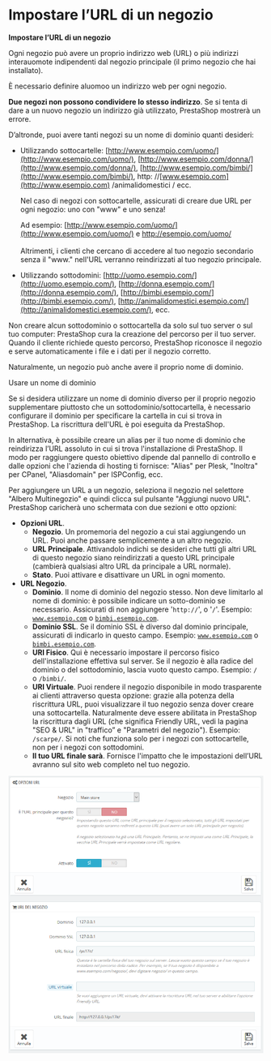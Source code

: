 # Impostare l’URL di un negozio

**Impostare l’URL di un negozio**

Ogni negozio può avere un proprio indirizzo web \(URL\) o più indirizzi interauomote indipendenti dal negozio principale \(il primo negozio che hai installato\).

È necessario definire aluomoo un indirizzo web per ogni negozio.

**Due negozi non possono condividere lo stesso indirizzo**. Se si tenta di dare a un nuovo negozio un indirizzo già utilizzato, PrestaShop mostrerà un errore.

D’altronde, puoi avere tanti negozi su un nome di dominio quanti desideri:

* Utilizzando sottocartelle: [http://www.esempio.com/uomo/](http://www.esempio.com/uomo/), [http://www.esempio.com/donna/](http://www.esempio.com/donna/), [http://www.esempio.com/bimbi/](http://www.esempio.com/bimbi/), http: //[www.esempio.com](http://www.esempio.com) /animalidomestici / ecc.

  Nel caso di negozi con sottocartelle, assicurati di creare due URL per ogni negozio: uno con "www" e uno senza!

  Ad esempio: [http://www.esempio.com/uomo/](http://www.esempio.com/uomo/) e [http://esempio.com/uomo/  
  ](http://esempio.com/uomo/)  
  Altrimenti, i clienti che cercano di accedere al tuo negozio secondario senza il "www." nell'URL verranno reindirizzati al tuo negozio principale.

* Utilizzando sottodomini: [http://uomo.esempio.com/](http://uomo.esempio.com/), [http://donna.esempio.com/](http://donna.esempio.com/), [http://bimbi.esempio.com/](http://bimbi.esempio.com/), [http://animalidomestici.esempio.com/](http://animalidomestici.esempio.com/), ecc.

Non creare alcun sottodominio o sottocartella da solo sul tuo server o sul tuo computer: PrestaShop cura la creazione del percorso per il tuo server. Quando il cliente richiede questo percorso, PrestaShop riconosce il negozio e serve automaticamente i file e i dati per il negozio corretto.

Naturalmente, un negozio può anche avere il proprio nome di dominio.

Usare un nome di dominio

Se si desidera utilizzare un nome di dominio diverso per il proprio negozio supplementare piuttosto che un sottodominio/sottocartella, è necessario configurare il dominio per specificare la cartella in cui si trova in PrestaShop. La riscrittura dell'URL è poi eseguita da PrestaShop.

In alternativa, è possibile creare un alias per il tuo nome di dominio che reindirizza l’URL assoluto in cui si trova l'installazione di PrestaShop. Il modo per raggiungere questo obiettivo dipende dal pannello di controllo e dalle opzioni che l'azienda di hosting ti fornisce: "Alias" per Plesk, "Inoltra" per CPanel, "Aliasdomain" per ISPConfig, ecc.

Per aggiungere un URL a un negozio, seleziona il negozio nel selettore "Albero Multinegozio" e quindi clicca sul pulsante "Aggiungi nuovo URL". PrestaShop caricherà uno schermata con due sezioni e otto opzioni:  


* **Opzioni URL**.
  * **Negozio**. Un promemoria del negozio a cui stai aggiungendo un URL. Puoi anche passare semplicemente a un altro negozio.
  * **URL Principale**. Attivandolo indichi se desideri che tutti gli altri URL di questo negozio siano reindirizzati a questo URL principale \(cambierà qualsiasi altro URL da principale a URL normale\).
  * **Stato**. Puoi attivare e disattivare un URL in ogni momento.
* **URL Negozio**.
  * **Dominio**. Il nome di dominio del negozio stesso. Non deve limitarlo al nome di dominio: è possibile indicare un sotto-dominio se necessario. Assicurati di non aggiungere '`http://`', o '`/`'. Esempio: [`www.esempio.com`](http://www.example.com/) o [`bimbi.esempio.com`](http://kids.example.com/).
  * **Dominio SSL**. Se il dominio SSL è diverso dal dominio principale, assicurati di indicarlo in questo campo. Esempio: [`www.esempio.com`](http://www.example.com/) o [`bimbi.esempio.com`](http://kids.example.com/).
  * **URI Fisico**. Qui è necessario impostare il percorso fisico dell'installazione effettiva sul server. Se il negozio è alla radice del dominio o del sottodominio, lascia vuoto questo campo. Esempio: `/` o `/bimbi/`.
  * **URI Virtuale**. Puoi rendere il negozio disponibile in modo trasparente ai clienti attraverso questa opzione: grazie alla potenza della riscrittura URL, puoi visualizzare il tuo negozio senza dover creare una sottocartella. Naturalmente deve essere abilitata in PrestaShop la riscrittura dagli URL \(che significa Friendly URL, vedi la pagina "SEO & URL" in "traffico” e "Parametri del negozio"\). Esempio: `/scarpe/`. Si noti che funziona solo per i negozi con sottocartelle, non per i negozi con sottodomini.
  * **Il tuo URL finale sarà**. Fornisce l'impatto che le impostazioni dell’URL avranno sul sito web completo nel tuo negozio.

![](../../.gitbook/assets/54267474.png)

